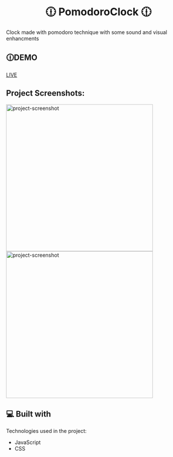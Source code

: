 
<h1 align="center" id="title">🕧 PomodoroClock 🕧</h1>

<p>Clock made with pomodoro technique with some sound and visual enhancments </p>

<h2>🕧DEMO</h2> 

[LIVE](https://adamangg.github.io/Clock-Pomodoro/)

<h2>Project Screenshots:</h2>
<span>
<img height="400px" src="https://i.imgur.com/NeKU2sK.png" alt="project-screenshot" width="" height="400/">
</span>
<span>
<img display="inline-block" src="https://i.imgur.com/dOhDnfa.png" alt="project-screenshot" width="" height="400/">
</span>

<h2>💻 Built with</h2>

Technologies used in the project:

*   JavaScript
*   CSS


